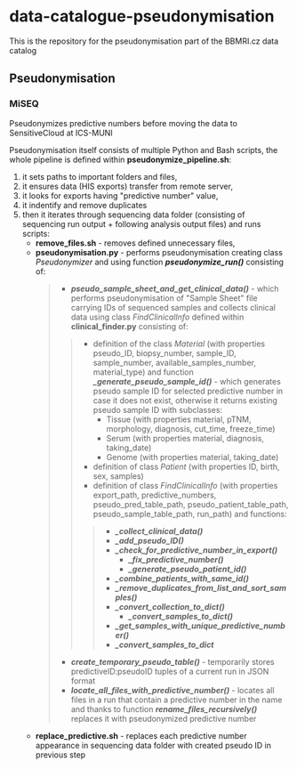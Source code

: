 # data-catalogue-pseudonymisation
This is the repository for the pseudonymisation part of the BBMRI.cz data catalog

## Pseudonymisation

### MiSEQ
Pseudonymizes predictive numbers before moving the data to SensitiveCloud at ICS-MUNI

Pseudonymisation itself consists of multiple Python and Bash scripts, the whole pipeline is defined within **pseudonymize_pipeline.sh**:
  1. it sets paths to important folders and files,
  2. it ensures data (HIS exports) transfer from remote server,
  3. it looks for exports having "predictive number" value,
  4. it indentify and remove duplicates
  5. then it iterates through sequencing data folder (consisting of sequencing run output + following analysis output files) and runs scripts:
        - **remove_files.sh** - removes defined unnecessary files,
        - **pseudonymisation.py** - performs pseudonymisation creating class *Pseudonymizer* and using function ***pseudonymize_run()*** consisting of:
          >   - ***pseudo_sample_sheet_and_get_clinical_data()*** - which performs pseudonymisation of "Sample Sheet" file carrying IDs of sequenced samples and collects clinical data using class *FindClinicalInfo* defined within **clinical_finder.py** consisting of:
          >>   - definition of the class *Material* (with properties pseudo_ID, biopsy_number, sample_ID, sample_number, available_samples_number, material_type) and function ***_generate_pseudo_sample_id()*** - which generates pseudo sample ID for selected predictive number in case it does not exist, otherwise it returns existing pseudo sample ID with subclasses:
          >>     - Tissue (with properties material, pTNM, morphology, diagnosis, cut_time, freeze_time)
          >>     - Serum (with properties material, diagnosis, taking_date)
          >>     - Genome (with properties material, taking_date)
          >>   - definition of class *Patient* (with properties ID, birth, sex, samples)
          >>   - definition of class *FindClinicalInfo* (with properties export_path, predictive_numbers, pseudo_pred_table_path, pseudo_patient_table_path, pseudo_sample_table_path, run_path) and functions:
          >>>   - ***_collect_clinical_data()***
          >>>    - ***_add_pseudo_ID()***
          >>>    - ***_check_for_predictive_number_in_export()***
          >>>      - ***_fix_predictive_number()***
          >>>      - ***_generate_pseudo_patient_id()***
          >>>    - ***_combine_patients_with_same_id()***
          >>>    - ***_remove_duplicates_from_list_and_sort_samples()***
          >>>  - ***_convert_collection_to_dict()***
          >>>    - ***_convert_samples_to_dict()***
          >>>  - ***_get_samples_with_unique_predictive_number()***
          >>>  - ***_convert_samples_to_dict***
          >   - ***create_temporary_pseudo_table()*** - temporarily stores predictiveID:pseudoID tuples of a current run in JSON format
          >   - ***locate_all_files_with_predictive_number()*** - locates all files in a run that contain a predictive number in the name and thanks to function ***rename_files_recursively()*** replaces it with pseudonymized predictive number
        - **replace_predictive.sh** - replaces each predictive number appearance in sequencing data folder with created pseudo ID in previous step
